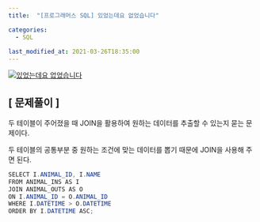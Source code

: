 ```yaml
---
title:  "[프로그래머스 SQL] 있었는데요 없었습니다"

categories:
  - SQL
  
last_modified_at: 2021-03-26T18:35:00
---
```


[![있었는데요 없었습니다](https://user-images.githubusercontent.com/53072057/112577225-4d877300-8e37-11eb-9ecc-5aa48e24f42e.JPG)](https://programmers.co.kr/learn/courses/30/lessons/59043)  
<h2>[ 문제풀이 ]</h2>  
두 테이블이 주어졌을 때 JOIN을 활용하여 원하는 데이터를 추출할 수 있는지 묻는 문제이다.  

두 테이블의 공통부분 중 원하는 조건에 맞는 데이터를 뽑기 때문에 JOIN을 사용해 주면 된다.  

```java
SELECT I.ANIMAL_ID, I.NAME
FROM ANIMAL_INS AS I
JOIN ANIMAL_OUTS AS O
ON I.ANIMAL_ID = O.ANIMAL_ID
WHERE I.DATETIME > O.DATETIME
ORDER BY I.DATETIME ASC;
```

